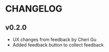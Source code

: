 # CHANGELOG

## v0.2.0
- UX changes from feedback by Cheri Gu
- Added feedback button to collect feedback
